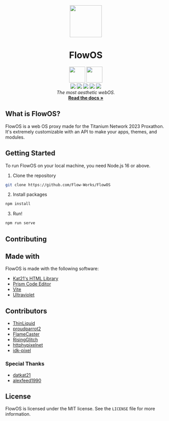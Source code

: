 <div align="center">
  <img src="https://raw.githubusercontent.com/Flow-Works/FlowOS/master/src/assets/flow.png" width="100px">
 
  # FlowOS

  <img src="https://cdn.rawgit.com/standard/standard/master/badge.svg" height="50">
  <a href="https://discord.gg/axUqK8CN2n"><img src="https://raw.githubusercontent.com/Flow-Works/FlowOS/master/src/assets/badge.png" height="50"></a><br/>

  <img src="https://img.shields.io/github/stars/flow-works/flowos?style=for-the-badge" />
  <img src="https://img.shields.io/github/issues-pr/flow-works/flowos?style=for-the-badge" />
  <img src="https://img.shields.io/github/forks/flow-works/flowos?style=for-the-badge&color=orange" />
  <img src="https://img.shields.io/github/commit-activity/t/Flow-Works/FlowOS?style=for-the-badge&color=violet" />
  <img src="https://img.shields.io/github/actions/workflow/status/flow-works/flowos/build.yml?style=for-the-badge" />

  <br>
  <i>The most aesthetic webOS.</i>
  <br>
  <a href="https://docs.flow-works.me"><strong>Read the docs »</strong></a>
  <br>
  
</div>

## What is FlowOS?

FlowOS is a web OS proxy made for the Titanium Network 2023 Proxathon. It's extremely customizable with an API to make your apps, themes, and modules.

## Getting Started

To run FlowOS on your local machine, you need Node.js 16 or above. 

1. Clone the repository
```bash
git clone https://github.com/Flow-Works/FlowOS
```
2. Install packages
```bash
npm install
```
3. Run!
```bash
npm run serve
```
## Contributing


## Made with
FlowOS is made with the following software:
* [Kat21's HTML Library](https://github.com/datkat21/html)
* [Prism Code Editor](https://github.com/FIameCaster/prism-code-editor)
* [Vite](https://vitejs.dev)
* [Ultraviolet](https://github.com/titaniumnetwork-dev/ultraviolet)

## Contributors
* [ThinLiquid](https://github.com/ThinLiquid)
* [proudparrot2](https://github.com/proudparrot2)
* [FlameCaster](https://github.com/FlameCaster)
* [RisingGlitch](https://github.com/RisingGlitch)
* [httphypixelnet](https://github.com/httphypixelnet)
* [idk-pixel](https://github.com/idk-pixel)
### Special Thanks
* [datkat21](https://github.com/datkat21)
* [alexfeed1990](https://github.com/alexfeed1990)

## License
FlowOS is licensed under the MIT license. See the `LICENSE` file for more information.
